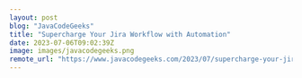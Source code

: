 ```yaml
---
layout: post
blog: "JavaCodeGeeks"
title: "Supercharge Your Jira Workflow with Automation"
date: 2023-07-06T09:02:39Z
image: images/javacodegeeks.png
remote_url: "https://www.javacodegeeks.com/2023/07/supercharge-your-jira-workflow-with-automation.html"
---
```


